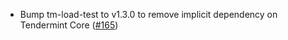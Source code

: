 - Bump tm-load-test to v1.3.0 to remove implicit dependency on Tendermint Core
  ([\#165](https://github.com/cometbft/cometbft/pull/165))